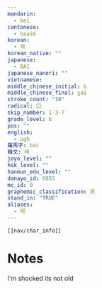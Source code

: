 ```yaml
---
mandarin:
  - bei
cantonese:
  - baai6
korean:
  - 패
korean_native: ""
japanese:
  - BAI
japanese_nanori: ""
vietnamese:
middle_chinese_initial: b
middle_chinese_final: ɣai
stroke_count: "10"
radical: 口
skip_number: 1-3-7
grade_level: 6
pos: ""
english:
  - ugh
羅馬字: bai
韓文: 배
joyo_level: ""
hsk_level: ""
hanmun_edu_level: ""
danayo_id: 6055
mc_id: 0
graphemic_classification: 貝
stand_in: "TRUE"
aliases:
  - 呗
---
```

```meta-bind-embed
[[nav/char_info]]
```

# Notes
I'm shocked its not old

